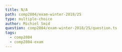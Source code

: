 ```yaml
---
title: N/A
path: comp2804/exam-winter-2018/25
type: multiple-choice
author: Michiel Smid
question: comp2804/exam-winter-2018/25/question.ts
tags:
  - comp2804
  - comp2804-exam
---
```


